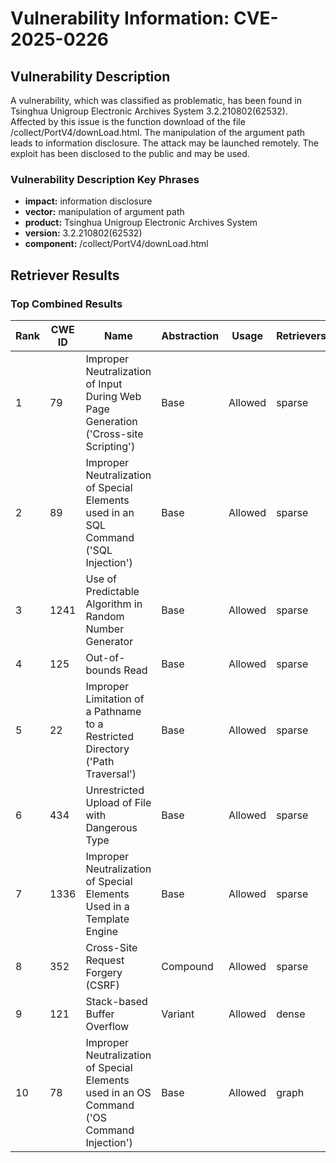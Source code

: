 # Vulnerability Information: CVE-2025-0226

## Vulnerability Description
A vulnerability, which was classified as problematic, has been found in Tsinghua Unigroup Electronic Archives System 3.2.210802(62532). Affected by this issue is the function download of the file /collect/PortV4/downLoad.html. The manipulation of the argument path leads to information disclosure. The attack may be launched remotely. The exploit has been disclosed to the public and may be used.

### Vulnerability Description Key Phrases
- **impact:** information disclosure
- **vector:** manipulation of argument path
- **product:** Tsinghua Unigroup Electronic Archives System
- **version:** 3.2.210802(62532)
- **component:** /collect/PortV4/downLoad.html

## Retriever Results

### Top Combined Results

| Rank | CWE ID | Name | Abstraction | Usage  | Retrievers | Individual Scores |
|------|--------|------|-------------|-------|------------|-------------------|
| 1 | 79 | Improper Neutralization of Input During Web Page Generation ('Cross-site Scripting') | Base | Allowed | sparse | 0.145 |
| 2 | 89 | Improper Neutralization of Special Elements used in an SQL Command ('SQL Injection') | Base | Allowed | sparse | 0.142 |
| 3 | 1241 | Use of Predictable Algorithm in Random Number Generator | Base | Allowed | sparse | 0.117 |
| 4 | 125 | Out-of-bounds Read | Base | Allowed | sparse | 0.115 |
| 5 | 22 | Improper Limitation of a Pathname to a Restricted Directory ('Path Traversal') | Base | Allowed | sparse | 0.113 |
| 6 | 434 | Unrestricted Upload of File with Dangerous Type | Base | Allowed | sparse | 0.113 |
| 7 | 1336 | Improper Neutralization of Special Elements Used in a Template Engine | Base | Allowed | sparse | 0.113 |
| 8 | 352 | Cross-Site Request Forgery (CSRF) | Compound | Allowed | sparse | 0.113 |
| 9 | 121 | Stack-based Buffer Overflow | Variant | Allowed | dense | 0.591 |
| 10 | 78 | Improper Neutralization of Special Elements used in an OS Command ('OS Command Injection') | Base | Allowed | graph | 0.003 |

